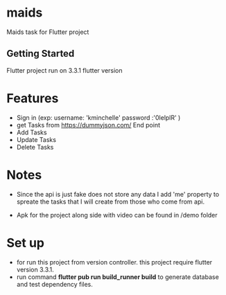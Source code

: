 # maids

Maids task for Flutter project

## Getting Started
Flutter project run on  3.3.1 flutter version
# Features
- Sign in (exp: username: 'kminchelle' password :'0lelplR' )
- get Tasks from https://dummyjson.com/ End point
- Add Tasks
- Update Tasks
- Delete Tasks

# Notes
- Since the api is just fake does not store any data I add 'me' property to spreate the tasks
  that I will create from those who come from api.

- Apk for the project along side with video can be found in /demo folder
# Set up
- for run this project from version controller. this project require flutter version 3.3.1.
- run command  **flutter pub run build_runner build**
  to generate database and test dependency files.






